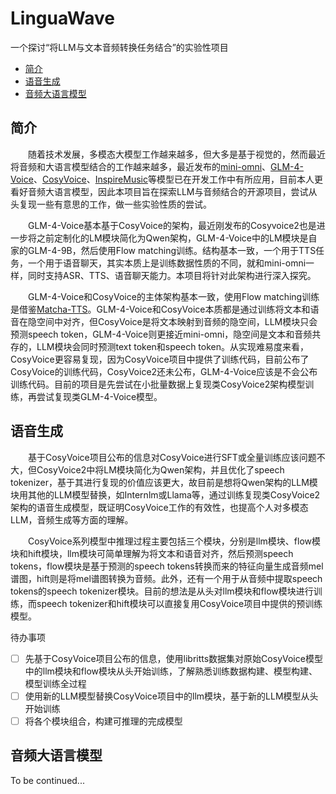 # LinguaWave
一个探讨“将LLM与文本音频转换任务结合”的实验性项目

 - [简介](#简介)
 - [语音生成](#语音生成)
 - [音频大语言模型](#音频大语言模型)


## 简介
&emsp;&emsp;随着技术发展，多模态大模型工作越来越多，但大多是基于视觉的，然而最近将音频和大语言模型结合的工作越来越多，最近发布的[mini-omni](https://github.com/gpt-omni/mini-omni)、[GLM-4-Voice](https://github.com/THUDM/GLM-4-Voice)、[CosyVoice](https://github.com/FunAudioLLM/CosyVoice)、[InspireMusic](https://github.com/FunAudioLLM/InspireMusic)等模型已在开发工作中有所应用，目前本人更看好音频大语言模型，因此本项目旨在探索LLM与音频结合的开源项目，尝试从头复现一些有意思的工作，做一些实验性质的尝试。

&emsp;&emsp;GLM-4-Voice基本基于CosyVoice的架构，最近刚发布的Cosyvoice2也是进一步将之前定制化的LM模块简化为Qwen架构，GLM-4-Voice中的LM模块是自家的GLM-4-9B，然后使用Flow matching训练。结构基本一致，一个用于TTS任务，一个用于语音聊天，其实本质上是训练数据性质的不同，就和mini-omni一样，同时支持ASR、TTS、语音聊天能力。本项目将针对此架构进行深入探究。

&emsp;&emsp;GLM-4-Voice和CosyVoice的主体架构基本一致，使用Flow matching训练是借鉴[Matcha-TTS](https://github.com/shivammehta25/Matcha-TTS)。GLM-4-Voice和CosyVoice本质都是通过训练将文本和语音在隐空间中对齐，但CosyVoice是将文本映射到音频的隐空间，LLM模块只会预测speech token，GLM-4-Voice则更接近mini-omni，隐空间是文本和音频共存的，LLM模块会同时预测text token和speech token。从实现难易度来看，CosyVoice更容易复现，因为CosyVoice项目中提供了训练代码，目前公布了CosyVoice的训练代码，CosyVoice2还未公布，GLM-4-Voice应该是不会公布训练代码。目前的项目是先尝试在小批量数据上复现类CosyVoice2架构模型训练，再尝试复现类GLM-4-Voice模型。

## 语音生成
&emsp;&emsp;基于CosyVoice项目公布的信息对CosyVoice进行SFT或全量训练应该问题不大，但CosyVoice2中将LM模块简化为Qwen架构，并且优化了speech tokenizer，基于其进行复现的价值应该更大，故目前是想将Qwen架构的LLM模块用其他的LLM模型替换，如Internlm或Llama等，通过训练复现类CosyVoice2架构的语音生成模型，既证明CosyVoice工作的有效性，也提高个人对多模态LLM，音频生成等方面的理解。

&emsp;&emsp;CosyVoice系列模型中推理过程主要包括三个模块，分别是llm模块、flow模块和hift模块，llm模块可简单理解为将文本和语音对齐，然后预测speech tokens，flow模块是基于预测的speech tokens转换而来的特征向量生成音频mel谱图，hift则是将mel谱图转换为音频。此外，还有一个用于从音频中提取speech tokens的speech tokenizer模块。目前的想法是从头对llm模块和flow模块进行训练，而speech tokenizer和hift模块可以直接复用CosyVoice项目中提供的预训练模型。

待办事项
 - [ ] 先基于CosyVoice项目公布的信息，使用libritts数据集对原始CosyVoice模型中的llm模块和flow模块从头开始训练，了解熟悉训练数据构建、模型构建、模型训练全过程
 - [ ] 使用新的LLM模型替换CosyVoice项目中的llm模块，基于新的LLM模型从头开始训练
 - [ ] 将各个模块组合，构建可推理的完成模型

## 音频大语言模型
To be continued...
